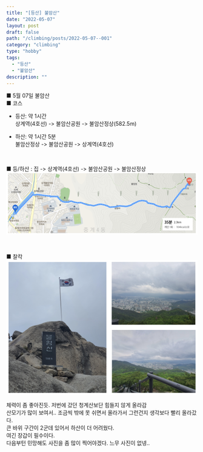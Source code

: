 ```yaml
---
title: "[등산] 불암산"
date: "2022-05-07"
layout: post
draft: false
path: "/climbing/posts/2022-05-07--001"
category: "climbing"
type: "hobby"
tags:
  - "등산"
  - "불암산"
description: ""
---
```



<span class="title__sub1"> ■ 5월 07일 불암산 </span>  
<span class="title__sub3"> ■ 코스 </span>
* 등산: 약 1시간  
상계역(4호선) -> 불암산공원 -> 불암산정상(582.5m)

* 하산: 약 1시간 5분  
불암산정상 -> 불암산공원 -> 상계역(4호선)


<br/>

<span class="title__sub3"> ■ 등/하산 : 집 -> 상계역(4호선) -> 불암산공원 -> 불암산정상 </span>
![](./07-001-01.png)

<br/>

<span class="title__sub3"> ■  찰칵 </span>
![](./07-001-02.png)

체력이 좀 좋아진듯. 저번에 갔던 청계산보단 힘들지 않게 올라감  
산모기가 많이 보여서.. 조금씩 밖에 못 쉬면서 올라가서 그런건지 생각보다 빨리 올라갔다.  
큰 바위 구간이 2군데 있어서 하산이 더 어려웠다.  
여긴 장갑이 필수이다.  
다음부턴 민망해도 사진을 좀 많이 찍어야겠다. 느무 사진이 없넹..

